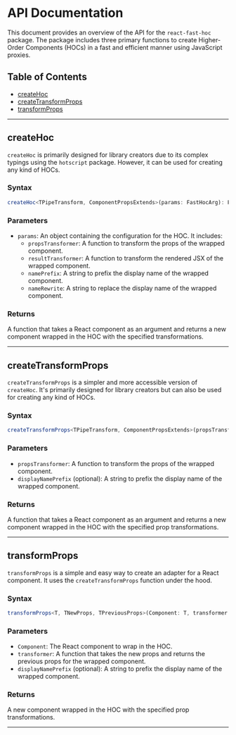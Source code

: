 # API Documentation

This document provides an overview of the API for the `react-fast-hoc` package. The package includes three primary functions to create Higher-Order Components (HOCs) in a fast and efficient manner using JavaScript proxies.

## Table of Contents

- [createHoc](#createHoc)
- [createTransformProps](#createTransformProps)
- [transformProps](#transformProps)

---

## createHoc

`createHoc` is primarily designed for library creators due to its complex typings using the `hotscript` package. However, it can be used for creating any kind of HOCs.

### Syntax

```typescript
createHoc<TPipeTransform, ComponentPropsExtends>(params: FastHocArg): FastHocReturn<TPipeTransform, ComponentPropsExtends>
```

### Parameters

- `params`: An object containing the configuration for the HOC. It includes:
  - `propsTransformer`: A function to transform the props of the wrapped component.
  - `resultTransformer`: A function to transform the rendered JSX of the wrapped component.
  - `namePrefix`: A string to prefix the display name of the wrapped component.
  - `nameRewrite`: A string to replace the display name of the wrapped component.

### Returns

A function that takes a React component as an argument and returns a new component wrapped in the HOC with the specified transformations.

---

## createTransformProps

`createTransformProps` is a simpler and more accessible version of `createHoc`. It's primarily designed for library creators but can also be used for creating any kind of HOCs.

### Syntax

```typescript
createTransformProps<TPipeTransform, ComponentPropsExtends>(propsTransformer: FastHocPropsTransformer, displayNamePrefix?: string): FastHocReturn<TPipeTransform, ComponentPropsExtends>
```

### Parameters

- `propsTransformer`: A function to transform the props of the wrapped component.
- `displayNamePrefix` (optional): A string to prefix the display name of the wrapped component.

### Returns

A function that takes a React component as an argument and returns a new component wrapped in the HOC with the specified prop transformations.

---

## transformProps

`transformProps` is a simple and easy way to create an adapter for a React component. It uses the `createTransformProps` function under the hood.

### Syntax

```typescript
transformProps<T, TNewProps, TPreviousProps>(Component: T, transformer: (props: TNewProps) => TPreviousProps, displayNamePrefix?: string): TransformPropsReturn<T, TNewProps>
```

### Parameters

- `Component`: The React component to wrap in the HOC.
- `transformer`: A function that takes the new props and returns the previous props for the wrapped component.
- `displayNamePrefix` (optional): A string to prefix the display name of the wrapped component.

### Returns

A new component wrapped in the HOC with the specified prop transformations.

---
